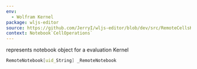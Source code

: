 ```yaml
---
env:
  - Wolfram Kernel
package: wljs-editor
source: https://github.com/JerryI/wljs-editor/blob/dev/src/RemoteCellsKernel.wl
context: Notebook`CellOperations`
---
```

represents notebook object for a evaluation Kernel

```mathematica
RemoteNotebook[uid_String] _RemoteNotebook
```



